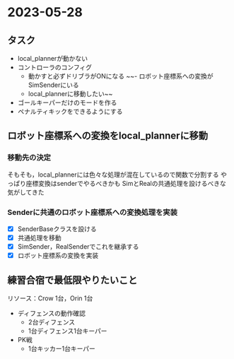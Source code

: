 # 2023-05-28

## タスク

- local_plannerが動かない
- コントローラのコンフィグ
  - 動かすと必ずドリブラがONになる
    ~~- ロボット座標系への変換がSimSenderにいる
  - local_plannerに移動したい~~
- ゴールキーパーだけのモードを作る
- ペナルティキックをできるようにする

## ロボット座標系への変換をlocal_plannerに移動

### 移動先の決定

そもそも，local_plannerには色々な処理が混在しているので関数で分割する
やっぱり座標変換はsenderでやるべきかも
SimとRealの共通処理を設けるべきな気がしてきた

### Senderに共通のロボット座標系への変換処理を実装

- [x] SenderBaseクラスを設ける
- [x] 共通処理を移動
- [x] SimSender，RealSenderでこれを継承する
- [x] ロボット座標系の変換を実装

## 練習合宿で最低限やりたいこと

リソース：Crow 1台，Orin 1台

- ディフェンスの動作確認
  - 2台ディフェンス
  - 1台ディフェンス1台キーパー
- PK戦
  - 1台キッカー1台キーパー

